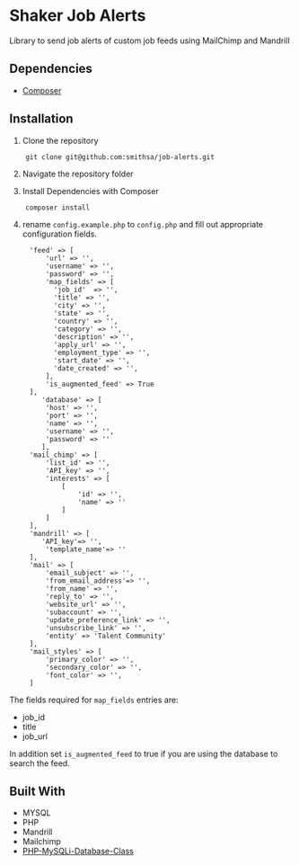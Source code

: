 # Shaker Job Alerts

Library to send job alerts of custom job feeds using MailChimp and Mandrill

## Dependencies

*	[Composer](https://getcomposer.org/download/)

## Installation

1. Clone the repository
```
	git clone git@github.com:smithsa/job-alerts.git
```

2. Navigate the repository folder

3. Install Dependencies with Composer

```
	composer install
```

4. rename `config.example.php` to `config.php` and fill out appropriate configuration fields.

```
     'feed' => [
         'url' => '',
         'username' => '',
         'password' => '',
         'map_fields' => [
           'job_id'  => '',
           'title' => '',
           'city' => '',
           'state' => '',
           'country' => '',
           'category' => '',
           'description' => '',
           'apply_url' => '',
           'employment_type' => '',
           'start_date' => '',
           'date_created' => '',
         ],
         'is_augmented_feed' => True
     ],
    	'database' => [
         'host' => '',
         'port' => '',
         'name' => '',
         'username' => '',
         'password' => ''
    	],
     'mail_chimp' => [
         'list_id' => '',
         'API_key' => '',
         'interests' => [
             [
                 'id' => '',
                 'name' => ''
             ]
         ]
     ],
     'mandrill' => [
     	'API_key'=> '',
         'template_name'=> ''
     ],
     'mail' => [
         'email_subject' => '',
         'from_email_address'=> '',
         'from_name' => '',
         'reply_to' => '',
         'website_url' => '',
         'subaccount' => '',
         'update_preference_link' => '',
         'unsubscribe_link' => '',
         'entity' => 'Talent Community'
     ],
     'mail_styles' => [
         'primary_color' => '',
         'secondary_color' => '',
         'font_color' => '',
     ]
```

The fields required for `map_fields` entries are:
*   job_id
*   title
*   job_url


In addition set `is_augmented_feed` to true if you are using the database to search the feed.


## Built With

*   MYSQL
*   PHP
*   Mandrill
*   Mailchimp
*	[PHP-MySQLi-Database-Class](https://github.com/ThingEngineer/PHP-MySQLi-Database-Class)